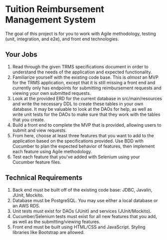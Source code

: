 # Tuition Reimbursement Management System
The goal of this project is for you to work with Agile methodology, testing (unit, integration, and e2e), and front end technologies.

## Your Jobs
1. Read through the given TRMS specifications document in order to understand the needs of the application and expected functionality.
2. Familiarize yourself with the existing code base. This is *almost* an MVP for the TRMS application, except that it is still missing a front end and currently only has endpoints for submitting reimbursement requests and viewing your own submitted requests.
3. Look at the provided ERD for the current database in src/main/resources and write the necessary DDL to create these tables in your own database. It may be valuable to look at the DAOs for help, as well as write unit tests for the DAOs to make sure that they work with the tables that you create.
4. Build a front end to complete the MVP that is provided, allowing users to submit and view requests.
5. From here, choose at least three features that you want to add to the application based on the specifications provided. Use BDD with Cucumber to plan the expected behavior of features, then implement each feature using Agile methodology.
6. Test each feature that you've added with Selenium using your Cucumber feature files.

## Technical Requirements
1. Back end must be built off of the existing code base: JDBC, Javalin, JUnit, Mockito.
2. Database must be PostgreSQL. You may use either a local database or an AWS RDS.
3. Unit tests must exist for DAOs (JUnit) and services (JUnit/Mockito).
4. Cucumber/Selenium tests must exist for all new features that you add, as well as the submitting/viewing features.
5. Front end must be built using HTML/CSS and JavaScript. Styling libraries like Bootstrap are allowed.
